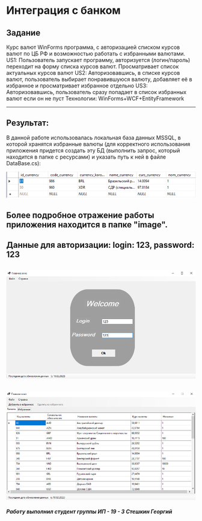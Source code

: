 # Интеграция с банком
__Задание__
---
Курс валют
WinForms программа, с авторизацией списком курсов валют по ЦБ РФ и возможностью работать с избранными валютами.
US1: Пользователь запускает программу, авторизуется (логин/пароль) переходит на форму списка курсов валют. Просматривает список актуальных курсов валют
US2:  Авторизовавшись, в списке курсов валют, пользователь выбирает понравившуюся валюту, добавляет её в избранное и просматривает избранное отдельно
US3: Авторизовавшись, пользователь сразу попадает в список избранных валют если он не пуст
Технологии: WinForms+WCF+EntityFramework

---
## Результат:

В данной работе использовалась локальная база данных MSSQL, в которой хранятся избранные валюты (для корректного использования приложения придется создать эту БД (выполнить запрос, который находится в папке с ресурсами) и указать путь к ней в файле DataBase.cs):

![Результаты***](image/11.PNG)

Более подробное отражение работы приложения находится в папке "image".
---
Данные для авторизации:
login: 123,
password: 123
---
![Результаты***](image/1.PNG)
---
![Результаты***](image/4.PNG)
---
___Работу выполнил студент группы ИП - 19 - 3 Стешкин Георгий___
